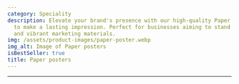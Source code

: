 ```yaml
---
category: Speciality
description: Elevate your brand's presence with our high-quality Paper posters, crafted
  to make a lasting impression. Perfect for businesses aiming to stand out with professional
  and vibrant marketing materials.
img: /assets/product-images/paper-poster.webp
img_alt: Image of Paper posters
isBestSeller: true
title: Paper posters
---
```

---

